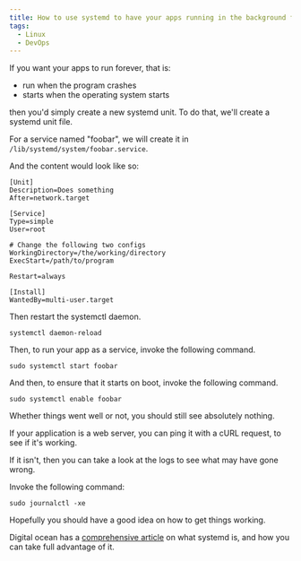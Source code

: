 ```yaml
---
title: How to use systemd to have your apps running in the background forever
tags:
  - Linux
  - DevOps
---
```


If you want your apps to run forever, that is:

- run when the program crashes
- starts when the operating system starts

then you'd simply create a new systemd unit. To do that, we'll create a systemd unit file.

For a service named "foobar", we will create it in `/lib/systemd/system/foobar.service`.

And the content would look like so:

```systemd
[Unit]
Description=Does something
After=network.target

[Service]
Type=simple
User=root

# Change the following two configs
WorkingDirectory=/the/working/directory
ExecStart=/path/to/program

Restart=always

[Install]
WantedBy=multi-user.target
```

Then restart the systemctl daemon.

```shell
systemctl daemon-reload
```

Then, to run your app as a service, invoke the following command.

```shell
sudo systemctl start foobar
```

And then, to ensure that it starts on boot, invoke the following command.

```shell
sudo systemctl enable foobar
```

Whether things went well or not, you should still see absolutely nothing.

If your application is a web server, you can ping it with a cURL request, to see if it's working.

If it isn't, then you can take a look at the logs to see what may have gone wrong.

Invoke the following command:

```shell
sudo journalctl -xe
```

Hopefully you should have a good idea on how to get things working.

Digital ocean has a [comprehensive article](https://www.digitalocean.com/community/tutorials/understanding-systemd-units-and-unit-files) on what systemd is, and how you can take full advantage of it.
